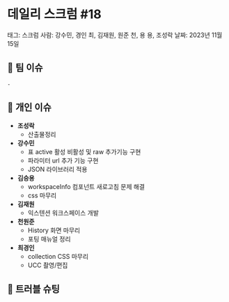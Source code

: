 # 데일리 스크럼 #18

태그: 스크럼
사람: 강수민, 경인 최, 김재원, 원준 천, 용 용, 조성락
날짜: 2023년 11월 15일

## 👥 팀 이슈

```
- 
```

## 👤 개인 이슈

- **조성락**
    - 산출물정리
- **강수민**
    - 표 active 활성 비활성 및 raw 추가기능 구현
    - 파라미터 url 추가 기능 구현
    - JSON 라이브러리 적용
- **김승용**
    - workspaceInfo 컴포넌트 새로고침 문제 해결
    - css 마무리
- **김재원**
    - 익스텐션 워크스페이스 개발
- **천원준**
    - History 화면 마무리
    - 포팅 매뉴얼 정리
- **최경인**
    - collection CSS 마무리
    - UCC 촬영/편집

## 🚨 트러블 슈팅

```

```